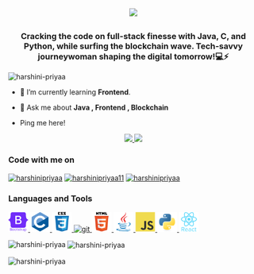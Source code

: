<h1 align="center">
    <img src="https://readme-typing-svg.herokuapp.com/?font=Righteous&size=35&center=true&vCenter=true&width=500&height=70&duration=4000&lines=Hi+There!!+👋;+I'm+Harshinipriyaa!;" />
</h1>

<h3 align="center">Cracking the code on full-stack finesse with Java, C, and Python, while surfing the blockchain wave. Tech-savvy journeywoman shaping the digital tomorrow!💻⚡️</h3>

<p align="left"> <img src="https://komarev.com/ghpvc/?username=harshini-priyaa&label=Visitors&color=1196e8&style=flat-square" alt="harshini-priyaa" /> </p>

- 🌱 I’m currently learning **Frontend**.

- 💬 Ask me about **Java , Frontend , Blockchain**
- Ping me here!
<div align="center"> 
  <a href="mailto:harshinipriyaa1112@gmail.com @gmail.com">
    <img src="https://img.shields.io/badge/Gmail-333333?style=for-the-badge&logo=gmail&logoColor=red" />
  </a>
  <a href="https://linkedin.com/in/harshini-priyaa-727136222" target="_blank">
    <img src="https://img.shields.io/badge/LinkedIn-0077B5?style=for-the-badge&logo=linkedin&logoColor=white" target="_blank" />
  </a>

</div>

<h3 align="left">Code with me on</h3>
<p align="left">

<a href="https://www.codechef.com/users/harshinipriyaa" target="blank"><img align="center" src="https://cdn.jsdelivr.net/npm/simple-icons@3.1.0/icons/codechef.svg" alt="harshinipriyaa" height="30" width="40" /></a>
<a href="https://www.hackerrank.com/harshinipriyaa11" target="blank"><img align="center" src="https://raw.githubusercontent.com/rahuldkjain/github-profile-readme-generator/master/src/images/icons/Social/hackerrank.svg" alt="harshinipriyaa11" height="30" width="40" /></a>
<a href="https://www.leetcode.com/harshinipriyaa" target="blank"><img align="center" src="https://raw.githubusercontent.com/rahuldkjain/github-profile-readme-generator/master/src/images/icons/Social/leet-code.svg" alt="harshinipriyaa" height="30" width="40" /></a>
</p>

<h3 align="left">Languages and Tools</h3>
<p align="left"> <a href="https://getbootstrap.com" target="_blank" rel="noreferrer"> <img src="https://raw.githubusercontent.com/devicons/devicon/master/icons/bootstrap/bootstrap-plain-wordmark.svg" alt="bootstrap" width="40" height="40"/> </a> <a href="https://www.cprogramming.com/" target="_blank" rel="noreferrer"> <img src="https://raw.githubusercontent.com/devicons/devicon/master/icons/c/c-original.svg" alt="c" width="40" height="40"/> </a> <a href="https://www.w3schools.com/css/" target="_blank" rel="noreferrer"> <img src="https://raw.githubusercontent.com/devicons/devicon/master/icons/css3/css3-original-wordmark.svg" alt="css3" width="40" height="40"/> </a> <a href="https://git-scm.com/" target="_blank" rel="noreferrer"> <img src="https://www.vectorlogo.zone/logos/git-scm/git-scm-icon.svg" alt="git" width="40" height="40"/> </a> <a href="https://www.w3.org/html/" target="_blank" rel="noreferrer"> <img src="https://raw.githubusercontent.com/devicons/devicon/master/icons/html5/html5-original-wordmark.svg" alt="html5" width="40" height="40"/> </a> <a href="https://www.java.com" target="_blank" rel="noreferrer"> <img src="https://raw.githubusercontent.com/devicons/devicon/master/icons/java/java-original.svg" alt="java" width="40" height="40"/> </a> <a href="https://developer.mozilla.org/en-US/docs/Web/JavaScript" target="_blank" rel="noreferrer"> <img src="https://raw.githubusercontent.com/devicons/devicon/master/icons/javascript/javascript-original.svg" alt="javascript" width="40" height="40"/> </a> <a href="https://www.python.org" target="_blank" rel="noreferrer"> <img src="https://raw.githubusercontent.com/devicons/devicon/master/icons/python/python-original.svg" alt="python" width="40" height="40"/> </a> <a href="https://reactjs.org/" target="_blank" rel="noreferrer"> <img src="https://raw.githubusercontent.com/devicons/devicon/master/icons/react/react-original-wordmark.svg" alt="react" width="40" height="40"/> </a> </p>

<p><img align="left" src="https://github-readme-stats.vercel.app/api/top-langs?username=harshini-priyaa&show_icons=true&theme=tokyonight&title_color=25687e&text_color=4bc0d8&bg_color=f1eedc&locale=en&layout=compact" alt="harshini-priyaa" /></p>

<p>&nbsp;<img align="center" src="https://github-readme-stats.vercel.app/api?username=harshini-priyaa&show_icons=true&title_color=25687e&text_color=4bc0d8&bg_color=f1eedc&locale=en" alt="harshini-priyaa" /></p>

<p><img align="center" src="https://github-readme-streak-stats.herokuapp.com/?user=harshini-priyaa&theme=dark" alt="harshini-priyaa" /></p>
